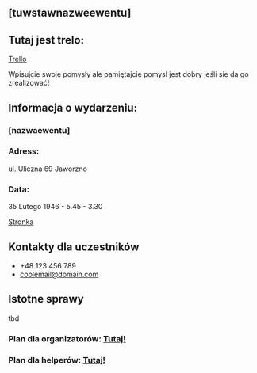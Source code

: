 ## [tuwstawnazweewentu]


## Tutaj jest trelo:



[Trello](https://trello.com/invite/b/1VLctBnz/2b7256487b3744d4cc5a02f722acb55a/untitledevent)

Wpisujcie swoje pomysły ale pamiętajcie pomysł jest dobry jeśli sie da go zrealizować!

## Informacja o wydarzeniu:

### [nazwaewentu]

### Adress:
ul. Uliczna 69 Jaworzno
### Data:
35 Lutego 1946 - 5.45 - 3.30

[Stronka](www.google.com)


## Kontakty dla uczestników

-  +48 123 456 789
- coolemail@domain.com

## Istotne sprawy

tbd

### Plan dla organizatorów: [Tutaj!](https://trello.com/invite/b/1VLctBnz/2b7256487b3744d4cc5a02f722acb55a/untitledevent)
### Plan dla helperów: [Tutaj!](https://trello.com/invite/b/1VLctBnz/2b7256487b3744d4cc5a02f722acb55a/untitledevent) 




